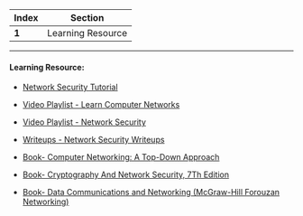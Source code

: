 Index | Section
---   | ---
**1** | Learning Resource

---

#### Learning Resource:

  * [Network Security Tutorial](https://www.youtube.com/watch?v=k-k1cfIOLnQ&ab_channel=edureka%21)

  * [Video Playlist - Learn Computer Networks](https://www.youtube.com/playlist?list=PLBlnK6fEyqRgMCUAG0XRw78UA8qnv6jEx)
  * [Video Playlist - Network Security](https://www.youtube.com/playlist?list=PLBlnK6fEyqRgJU3EsOYDTW7m6SUmW6kII)

  * [Writeups - Network Security Writeups](https://3xabyt3.medium.com/)

  * [Book-  Computer Networking: A Top-Down Approach](https://www.amazon.com/dp/9356061319/)
  * [Book-  Cryptography And Network Security, 7Th Edition](https://www.amazon.com/dp/9332585229/)
  * [Book-  Data Communications and Networking (McGraw-Hill Forouzan Networking)](https://www.amazon.com/DATA-COMMUNICATIONS-NETWORKING-Behrouz-Forouzan/dp/0070634149/)

